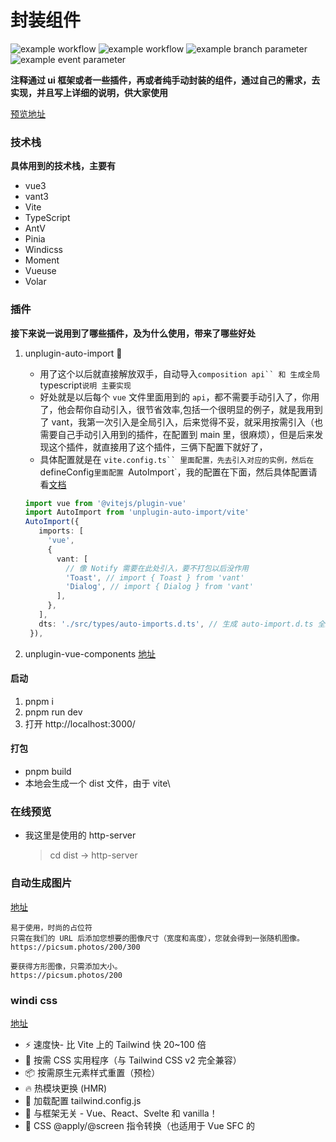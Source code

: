# 封装组件

![example workflow](https://github.com/<OWNER>/<REPOSITORY>/actions/workflows/<WORKFLOW_FILE>/badge.svg)
![example workflow](https://github.com/github/docs/actions/workflows/main.yml/badge.svg)
![example branch parameter](https://github.com/github/docs/actions/workflows/main.yml/badge.svg?branch=feature-1)
![example event parameter](https://github.com/github/docs/actions/workflows/main.yml/badge.svg?event=push)

**注释通过 ui 框架或者一些插件，再或者纯手动封装的组件，通过自己的需求，去实现，并且写上详细的说明，供大家使用**

[预览地址](https://yn22638.github.io/packaging-vant.github.io/)

### 技术栈

**具体用到的技术栈，主要有**

- vue3
- vant3
- Vite
- TypeScript
- AntV
- Pinia
- Windicss
- Moment
- Vueuse
- Volar

### 插件

**接下来说一说用到了哪些插件，及为什么使用，带来了哪些好处**

1. unplugin-auto-import
   📝

   - 用了这个以后就直接解放双手，自动导入` composition api`` 和 生成全局 `typescript`说明 主要实现 `
   - 好处就是以后每个 `vue` 文件里面用到的 `api`，都不需要手动引入了，你用了，他会帮你自动引入，很节省效率,包括一个很明显的例子，就是我用到了 vant，我第一次引入是全局引入，后来觉得不妥，就采用按需引入（也需要自己手动引入用到的插件，在配置到 main 里，很麻烦），但是后来发现这个插件，就直接用了这个插件，三俩下配置下就好了，
   - 具体配置就是在 ` vite.config.ts`` 里面配置，先去引入对应的实例，然后在 `defineConfig`里面配置 `AutoImport`，我的配置在下面，然后具体配置请看[文档](https://github.com/antfu/unplugin-auto-import)

   ```TypeScript
   import vue from '@vitejs/plugin-vue'
   import AutoImport from 'unplugin-auto-import/vite'
   AutoImport({
      imports: [
        'vue',
        {
          vant: [
            // 像 Notify 需要在此处引入，要不打包以后没作用
            'Toast', // import { Toast } from 'vant'
            'Dialog', // import { Dialog } from 'vant'
          ],
        },
      ],
      dts: './src/types/auto-imports.d.ts', // 生成 auto-import.d.ts 全局声明
    }),
   ```

2. unplugin-vue-components
   [地址](https://github.com/antfu/unplugin-vue-components)

#### 启动

1.  pnpm i
2.  pnpm run dev
3.  打开 http://localhost:3000/

#### 打包

- pnpm build
- 本地会生成一个 dist 文件，由于 vite\

### 在线预览

- 我这里是使用的 http-server
  > cd dist -> http-server

### 自动生成图片

[地址](https://picsum.photos/)

```
易于使用，时尚的占位符
只需在我们的 URL 后添加您想要的图像尺寸（宽度和高度），您就会得到一张随机图像。
https://picsum.photos/200/300

要获得方形图像，只需添加大小。
https://picsum.photos/200
```

### windi css

[地址](https://windicss.org/)

- ⚡️ 速度快- 比 Vite 上的 Tailwind 快 20~100 倍
- 🧩 按需 CSS 实用程序（与 Tailwind CSS v2 完全兼容）
- 📦 按需原生元素样式重置（预检）
- 🔥 热模块更换 (HMR)
- 🍃 加载配置 tailwind.config.js
- 🤝 与框架无关 - Vue、React、Svelte 和 vanilla！
- 📄 CSS @apply/@screen 指令转换（也适用于 Vue SFC 的<style>）
- 🎳 支持变体组 - 例如 bg-gray-200 hover:(bg-gray-100 text-red-300)
- 😎 “在 Devtools 中设计” - 如果您在传统的 Tailwind 中以这种方式工作，我们没有理由不能！

> 查看 Vite 上 Windi CSS 和 Tailwind CSS 之间的速度比较。 [go](https://twitter.com/antfu7/status/1361398324587163648)

#### 特技

1.  使用 Readme_XXX.md 来支持不同的语言，例如 Readme_en.md, Readme_zh.md
2.  Gitee 官方博客 [blog.gitee.com](https://blog.gitee.com)
3.  你可以 [https://gitee.com/explore](https://gitee.com/explore) 这个地址来了解 Gitee 上的优秀开源项目
4.  [GVP](https://gitee.com/gvp) 全称是 Gitee 最有价值开源项目，是综合评定出的优秀开源项目
5.  Gitee 官方提供的使用手册 [https://gitee.com/help](https://gitee.com/help)
6.  Gitee 封面人物是一档用来展示 Gitee 会员风采的栏目 [https://gitee.com/gitee-stars/](https://gitee.com/gitee-stars/)

#### 结尾

具体的介绍都在这里，如果您感觉这些内容对您有帮助的话，麻烦点个 star(⭐️) 吧
